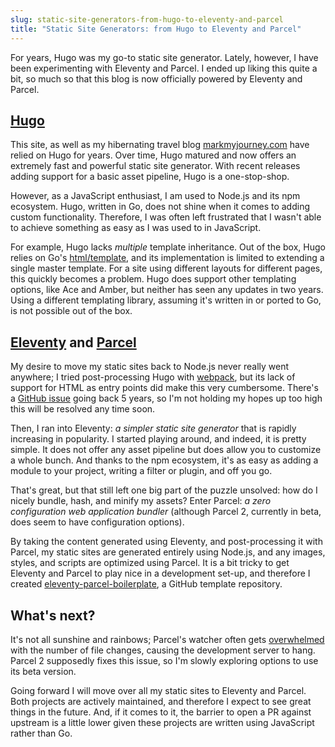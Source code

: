 ```yaml
---
slug: static-site-generators-from-hugo-to-eleventy-and-parcel
title: "Static Site Generators: from Hugo to Eleventy and Parcel"
---
```

For years, Hugo was my go-to static site generator. Lately, however, I have been experimenting with Eleventy and Parcel. I ended up liking this quite a bit, so much so that this blog is now officially powered by Eleventy and Parcel.
<!-- excerpt -->

## [Hugo]
This site, as well as my hibernating travel blog [markmyjourney.com][1] have relied on Hugo for years. Over time, Hugo matured and now offers an extremely fast and powerful static site generator. With recent releases adding support for a basic asset pipeline, Hugo is a one-stop-shop.

However, as a JavaScript enthusiast, I am used to Node.js and its npm ecosystem. Hugo, written in Go, does not shine when it comes to adding custom functionality. Therefore, I was often left frustrated that I wasn't able to achieve something as easy as I was used to in JavaScript.

For example, Hugo lacks _multiple_ template inheritance. Out of the box, Hugo relies on Go's [html/template][2], and its implementation is limited to extending a single master template. For a site using different layouts for different pages, this quickly becomes a problem. Hugo does support other templating options, like Ace and Amber, but neither has seen any updates in two years. Using a different templating library, assuming it's written in or ported to Go, is not possible out of the box.

## [Eleventy] and [Parcel]
My desire to move my static sites back to Node.js never really went anywhere; I tried post-processing Hugo with [webpack], but its lack of support for HTML as entry points did make this very cumbersome. There's a [GitHub issue][3] going back 5 years, so I'm not holding my hopes up too high this will be resolved any time soon.

Then, I ran into Eleventy: <cite>a simpler static site generator</cite> that is rapidly increasing in popularity. I started playing around, and indeed, it is pretty simple. It does not offer any asset pipeline but does allow you to customize a whole bunch. And thanks to the npm ecosystem, it's as easy as adding a module to your project, writing a filter or plugin, and off you go.

That's great, but that still left one big part of the puzzle unsolved: how do I nicely bundle, hash, and minify my assets? Enter Parcel: <cite>a zero configuration web application bundler</cite> (although Parcel 2, currently in beta, does seem to have configuration options).

By taking the content generated using Eleventy, and post-processing it with Parcel, my static sites are generated entirely using Node.js, and any images, styles, and scripts are optimized using Parcel. It is a bit tricky to get Eleventy and Parcel to play nice in a development set-up, and therefore I created [eleventy-parcel-boilerplate][4], a GitHub template repository.

## What's next?
It's not all sunshine and rainbows; Parcel's watcher often gets [overwhelmed][5] with the number of file changes, causing the development server to hang. Parcel 2 supposedly fixes this issue, so I'm slowly exploring options to use its beta version.

Going forward I will move over all my static sites to Eleventy and Parcel. Both projects are actively maintained, and therefore I expect to see great things in the future. And, if it comes to it, the barrier to open a PR against upstream is a little lower given these projects are written using JavaScript rather than Go.

[Eleventy]: https://www.11ty.dev/
[Hugo]: https://gohugo.io/
[Parcel]: https://parceljs.org/
[webpack]: https://webpack.js.org/
[1]: https://www.markmyjourney.com/
[2]: https://golang.org/pkg/html/template/
[3]: https://github.com/webpack/webpack/issues/536
[4]: https://github.com/vseventer/eleventy-parcel-boilerplate
[5]: https://github.com/parcel-bundler/parcel/issues/2727
